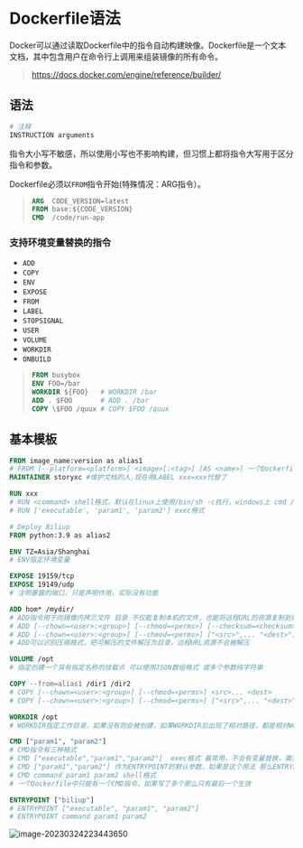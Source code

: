 # Dockerfile语法



Docker可以通过读取Dockerfile中的指令自动构建映像。Dockerfile是一个文本文档，其中包含用户在命令行上调用来组装镜像的所有命令。

> https://docs.docker.com/engine/reference/builder/

## 语法

```dockerfile
# 注释
INSTRUCTION arguments
```

指令大小写不敏感，所以使用小写也不影响构建，但习惯上都将指令大写用于区分指令和参数。

Dockerfile必须以`FROM`指令开始(特殊情况：ARG指令）。

> ```dockerfile
> ARG  CODE_VERSION=latest
> FROM base:${CODE_VERSION}
> CMD  /code/run-app
> ```

### 支持环境变量替换的指令

- `ADD`
- `COPY`
- `ENV`
- `EXPOSE`
- `FROM`
- `LABEL`
- `STOPSIGNAL`
- `USER`
- `VOLUME`
- `WORKDIR`
- `ONBUILD`

> ```dockerfile
> FROM busybox
> ENV FOO=/bar
> WORKDIR ${FOO}   # WORKDIR /bar
> ADD . $FOO       # ADD . /bar
> COPY \$FOO /quux # COPY $FOO /quux
> ```

## 基本模板

```dockerfile
FROM image_name:version as alias1
# FROM [--platform=<platform>] <image>[:<tag>] [AS <name>] 一个Dockerfile中FROM可以多次出现 用于构建多个镜像或者将一个构建阶段用作另一个构建阶段的依赖项
MAINTAINER storyxc #维护文档的人,现在用LABEL xxx=xxx代替了

RUN xxx 
# RUN <command> shell格式，默认在linux上使用/bin/sh -c执行，windows上 cmd /S /C执行
# RUN ['executable', 'param1', 'param2'] exec格式 

# Deploy Biliup
FROM python:3.9 as alias2

ENV TZ=Asia/Shanghai
# ENV指定环境变量

EXPOSE 19159/tcp
EXPOSE 19149/udp
# 注明暴露的端口，只是声明作用，实际没有功能

ADD hom* /mydir/
# ADD指令用于向镜像内拷贝文件 目录 不仅能复制本机的文件，也能将远程URL的资源复制到镜像中
# ADD [--chown=<user>:<group>] [--chmod=<perms>] [--checksum=<checksum>] <src>... <dest>
# ADD [--chown=<user>:<group>] [--chmod=<perms>] ["<src>",... "<dest>"]
# ADD可以识别压缩格式，把可解压的文件解压为目录，远程URL资源不会被解压

VOLUME /opt
# 指定创建一个具有指定名称的挂载点 可以使用JSON数组格式 或多个参数纯字符串

COPY --from=alias1 /dir1 /dir2
# COPY [--chown=<user>:<group>] [--chmod=<perms>] <src>... <dest>
# COPY [--chown=<user>:<group>] [--chmod=<perms>] ["<src>",... "<dest>"]

WORKDIR /opt
# WORKDIR指定工作目录，如果没有则会被创建，如果WORKDIR后出现了相对路径，都是相对WORKDIR的

CMD ["param1", "param2"]
# CMD指令有三种格式
# CMD ["executable","param1","param2"]  exec格式 最常用，不会有变量替换，需要变量替换需要使用shell格式或类似["shell", "-c", "e cho $HOME"]
# CMD ["param1","param2"] 作为ENTRYPOINT的默认参数，如果是这个用法 那么ENTRYPOINT指令也要用JSON数组的格式书写
# CMD command param1 param2 shell格式
# 一个Dockerfile中只能有一个CMD指令，如果写了多个那么只有最后一个生效

ENTRYPOINT ["biliup"]
# ENTRYPOINT ["executable", "param1", "param2"]
# ENTRYPOINT command param1 param2
```



![image-20230324223443650](https://storyxc.com/images/blog/image-20230324223443650.png)